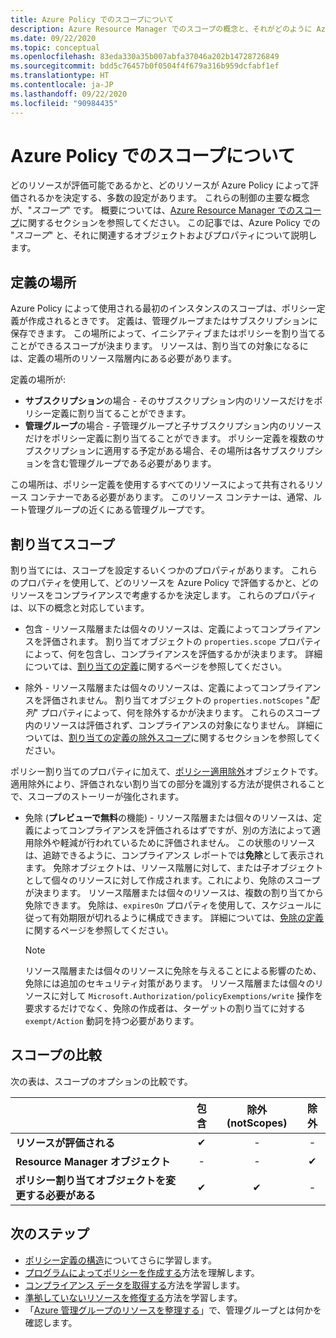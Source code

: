 ```yaml
---
title: Azure Policy でのスコープについて
description: Azure Resource Manager でのスコープの概念と、それがどのように Azure Policy に適用されて、Azure Policy がどのリソースを評価するかが制御されるしくみについて説明します。
ms.date: 09/22/2020
ms.topic: conceptual
ms.openlocfilehash: 83eda330a35b007abfa37046a202b14728726849
ms.sourcegitcommit: bdd5c76457b0f0504f4f679a316b959dcfabf1ef
ms.translationtype: HT
ms.contentlocale: ja-JP
ms.lasthandoff: 09/22/2020
ms.locfileid: "90984435"
---
```

# <a name="understand-scope-in-azure-policy"></a>Azure Policy でのスコープについて

どのリソースが評価可能であるかと、どのリソースが Azure Policy によって評価されるかを決定する、多数の設定があります。 これらの制御の主要な概念が、"_スコープ_" です。
概要については、[Azure Resource Manager でのスコープ](../../../azure-resource-manager/management/overview.md#understand-scope)に関するセクションを参照してください。
この記事では、Azure Policy での "_スコープ_" と、それに関連するオブジェクトおよびプロパティについて説明します。

## <a name="definition-location"></a>定義の場所

Azure Policy によって使用される最初のインスタンスのスコープは、ポリシー定義が作成されるときです。 定義は、管理グループまたはサブスクリプションに保存できます。 この場所によって、イニシアティブまたはポリシーを割り当てることができるスコープが決まります。 リソースは、割り当ての対象になるには、定義の場所のリソース階層内にある必要があります。

定義の場所が:

- **サブスクリプション**の場合 - そのサブスクリプション内のリソースだけをポリシー定義に割り当てることができます。
- **管理グループ**の場合 - 子管理グループと子サブスクリプション内のリソースだけをポリシー定義に割り当てることができます。 ポリシー定義を複数のサブスクリプションに適用する予定がある場合、その場所は各サブスクリプションを含む管理グループである必要があります。

この場所は、ポリシー定義を使用するすべてのリソースによって共有されるリソース コンテナーである必要があります。 このリソース コンテナーは、通常、ルート管理グループの近くにある管理グループです。

## <a name="assignment-scopes"></a>割り当てスコープ

割り当てには、スコープを設定するいくつかのプロパティがあります。 これらのプロパティを使用して、どのリソースを Azure Policy で評価するかと、どのリソースをコンプライアンスで考慮するかを決定します。 これらのプロパティは、以下の概念と対応しています。

- 包含 - リソース階層または個々のリソースは、定義によってコンプライアンスを評価されます。 割り当てオブジェクトの `properties.scope` プロパティによって、何を包含し、コンプライアンスを評価するかが決まります。 詳細については、[割り当ての定義](./assignment-structure.md)に関するページを参照してください。

- 除外 - リソース階層または個々のリソースは、定義によってコンプライアンスを評価されません。 割り当てオブジェクトの `properties.notScopes` "_配列_" プロパティによって、何を除外するかが決まります。 これらのスコープ内のリソースは評価されず、コンプライアンスの対象になりません。 詳細については、[割り当ての定義の除外スコープ](./assignment-structure.md#excluded-scopes)に関するセクションを参照してください。

ポリシー割り当てのプロパティに加えて、[ポリシー適用除外](./exemption-structure.md)オブジェクトです。 適用除外により、評価されない割り当ての部分を識別する方法が提供されることで、スコープのストーリーが強化されます。

- 免除 (**プレビューで無料**の機能) - リソース階層または個々のリソースは、定義によってコンプライアンスを評価されるはずですが、別の方法によって適用除外や軽減が行われているために評価されません。 この状態のリソースは、追跡できるように、コンプライアンス レポートでは**免除**として表示されます。 免除オブジェクトは、リソース階層に対して、または子オブジェクトとして個々のリソースに対して作成されます。これにより、免除のスコープが決まります。 リソース階層または個々のリソースは、複数の割り当てから免除できます。 免除は、`expiresOn` プロパティを使用して、スケジュールに従って有効期限が切れるように構成できます。 詳細については、[免除の定義](./exemption-structure.md)に関するページを参照してください。

  > [!NOTE]
  > リソース階層または個々のリソースに免除を与えることによる影響のため、免除には追加のセキュリティ対策があります。 リソース階層または個々のリソースに対して `Microsoft.Authorization/policyExemptions/write` 操作を要求するだけでなく、免除の作成者は、ターゲットの割り当てに対する `exempt/Action` 動詞を持つ必要があります。

## <a name="scope-comparison"></a>スコープの比較

次の表は、スコープのオプションの比較です。

| | 包含 | 除外 (notScopes) | 除外 |
|---|:---:|:---:|:---:|
|**リソースが評価される** | &#10004; | - | - |
|**Resource Manager オブジェクト** | - | - | &#10004; |
|**ポリシー割り当てオブジェクトを変更する必要がある** | &#10004; | &#10004; | - |

## <a name="next-steps"></a>次のステップ

- [ポリシー定義の構造](./definition-structure.md)についてさらに学習します。
- [プログラムによってポリシーを作成する](../how-to/programmatically-create.md)方法を理解します。
- [コンプライアンス データを取得する](../how-to/get-compliance-data.md)方法を学習します。
- [準拠していないリソースを修復する](../how-to/remediate-resources.md)方法を学習します。
- 「[Azure 管理グループのリソースを整理する](../../management-groups/overview.md)」で、管理グループとは何かを確認します。